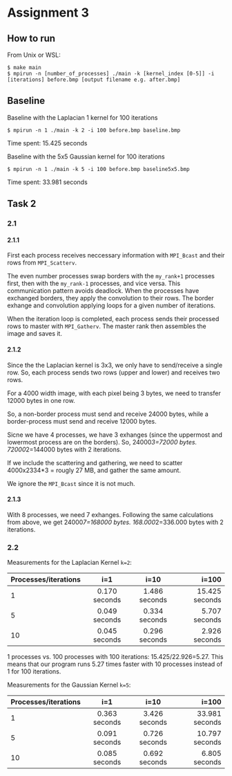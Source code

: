 # Assignment 3

## How to run

From Unix or WSL:
```
$ make main
$ mpirun -n [number_of_processes] ./main -k [kernel_index [0-5]] -i [iterations] before.bmp [output filename e.g. after.bmp]
```

## Baseline

Baseline with the Laplacian 1 kernel for 100 iterations
```
$ mpirun -n 1 ./main -k 2 -i 100 before.bmp baseline.bmp
```
Time spent: 15.425 seconds

Baseline with the 5x5 Gaussian kernel for 100 iterations
```
$ mpirun -n 1 ./main -k 5 -i 100 before.bmp baseline5x5.bmp
```
Time spent: 33.981 seconds

## Task 2

### 2.1

#### 2.1.1
First each process receives neccessary information with `MPI_Bcast` and their rows from `MPI_Scatterv`.

The even number processes swap borders with the `my_rank+1` processes first, then with the `my_rank-1` processes, and vice versa. This communication pattern avoids deadlock.
When the processes have exchanged borders, they apply the convolution to their rows.
The border exhange and convolution applying loops for a given number of iterations.

When the iteration loop is completed, each process sends their processed rows to master with `MPI_Gatherv`. The master rank then assembles the image and saves it.

#### 2.1.2
Since the the Laplacian kernel is 3x3, we only have to send/receive a single row. So, each process sends two rows (upper and lower) and receives two rows.

For a 4000 width image, with each pixel being 3 bytes, we need to transfer 12000 bytes in one row.

So, a non-border process must send and receive 24000 bytes, while a border-process must send and receive 12000 bytes.

Sicne we have 4 processes, we have 3 exhanges (since the uppermost and lowermost process are on the borders). So, 24000*3=72000 bytes. 72000*2=144000 bytes with 2 iterations.

If we include the scattering and gathering, we need to scatter 4000x2334*3 = rougly 27 MB, and gather the same amount.

We ignore the `MPI_Bcast` since it is not much.

#### 2.1.3
With 8 processes, we need 7 exhanges. Following the same calculations from above, we get 24000*7=168000 bytes. 168.000*2=336.000 bytes with 2 iterations.

### 2.2

Measurements for the Laplacian Kernel `k=2`:

| Processes/iterations      | i=1           | i=10           | i=100             |
| ------------------------- |:-------------:|:--------------:| -----------------:|
| 1                         | 0.170 seconds | 1.486 seconds  | 15.425 seconds    |         
| 5                         | 0.049 seconds | 0.334 seconds  | 5.707 seconds     |         
| 10                        | 0.045 seconds | 0.296 seconds  | 2.926 seconds     |

1 processes vs. 100 processes with 100 iterations: 15.425/22.926=5.27. This means that our program runs 5.27 times faster with 10 processes instead of 1 for 100 iterations.

Measurements for the Gaussian Kernel `k=5`:

| Processes/iterations      | i=1           | i=10           | i=100             |
| ------------------------- |:-------------:|:--------------:| -----------------:|
| 1                         | 0.363 seconds | 3.426 seconds  | 33.981 seconds    |         
| 5                         | 0.091 seconds | 0.726 seconds  | 10.797 seconds    |         
| 10                        | 0.085 seconds | 0.692 seconds  | 6.805 seconds     |
